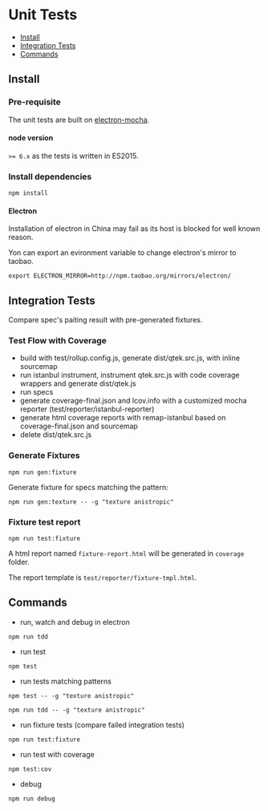 # Unit Tests

* [Install](#Install)
* [Integration Tests](#integration-tests)
* [Commands](#commands)

## Install

### Pre-requisite

The unit tests are built on [electron-mocha](https://github.com/jprichardson/electron-mocha).

#### node version

`>= 6.x` as the tests is written in ES2015.

### Install dependencies

```shell
npm install
```

#### Electron

Installation of electron in China may fail as its host is blocked for well known reason.

Yon can export an evironment variable to change electron's mirror to taobao.
```
export ELECTRON_MIRROR=http://npm.taobao.org/mirrors/electron/
```

## Integration Tests

Compare spec's paiting result with pre-generated fixtures.

### Test Flow with Coverage
* build with test/rollup.config.js, generate dist/qtek.src.js, with inline sourcemap
* run istanbul instrument, instrument qtek.src.js with code coverage wrappers and generate dist/qtek.js
* run specs
* generate coverage-final.json and lcov.info with a customized mocha reporter (test/reporter/istanbul-reporter)
* generate html coverage reports with remap-istanbul based on coverage-final.json and sourcemap
* delete dist/qtek.src.js

### Generate Fixtures
```shell
npm run gen:fixture
```
Generate fixture for specs matching the pattern:
```shell
npm run gen:texture -- -g "texture anistropic"
```

### Fixture test report
```shell
npm run test:fixture
```
A html report named `fixture-report.html` will be generated in `coverage` folder.

The report template is `test/reporter/fixture-tmpl.html`.

## Commands
* run, watch and debug in electron
```shell
npm run tdd
```
* run test
```shell
npm test
```
* run tests matching patterns
```shell
npm test -- -g "texture anistropic"
```
```shell
npm run tdd -- -g "texture anistropic"
```
* run fixture tests (compare failed integration tests)
```shell
npm run test:fixture
```
* run test with coverage
```shell
npm test:cov
```
* debug
```shell
npm run debug
```